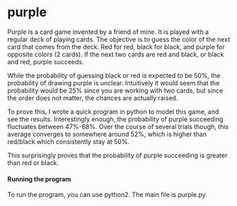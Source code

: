 # purple

Purple is a card game invented by a friend of mine. It is played with a regular deck of playing cards.
The objective is to guess the color of the next card that comes from the deck. Red for red, black for black, and purple for opposite colors (2 cards). If the next two cards are red and black, or black and red, purple succeeds.

While the probability of guessing black or red is expected to be 50%, the probability of drawing purple is unclear. Intuitively it would seem that the probability would be 25% since you are working with two cards, but since the order does not matter, the chances are actually raised.

To prove this, I wrote a quick program in python to model this game, and see the results. Interestingly enough, the probability of purple succeeding fluctuates between 47%-68%. Over the course of several trials though, this average converges to somewhere around 52%, which is higher than red/black which consistently stay at 50%. 

This surprisingly proves that the probability of purple succeeding is greater than red or black.

#### Running the program
To run the program, you can use python2. The main file is purple.py.
